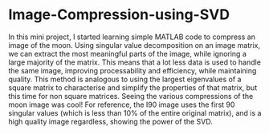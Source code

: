 # Image-Compression-using-SVD

In this mini project, I started learning simple MATLAB code to compress an image of the moon. Using singular value decomposition on an image matrix, we can extract the most meaningful parts of the image, while ignoring a large majority of the matrix. This means that a lot less data is used to handle the same image, improving processability and efficiency, while maintaining quality. This method is analogous to using the largest eigenvalues of a square matrix to characterise and simplify the properties of that matrix, but this time for non square matrices. Seeing the various compressions of the moon image was cool! For reference, the I90 image uses the first 90 singular values (which is less than 10% of the entire original matrix), and is a high quality image regardless, showing the power of the SVD.
